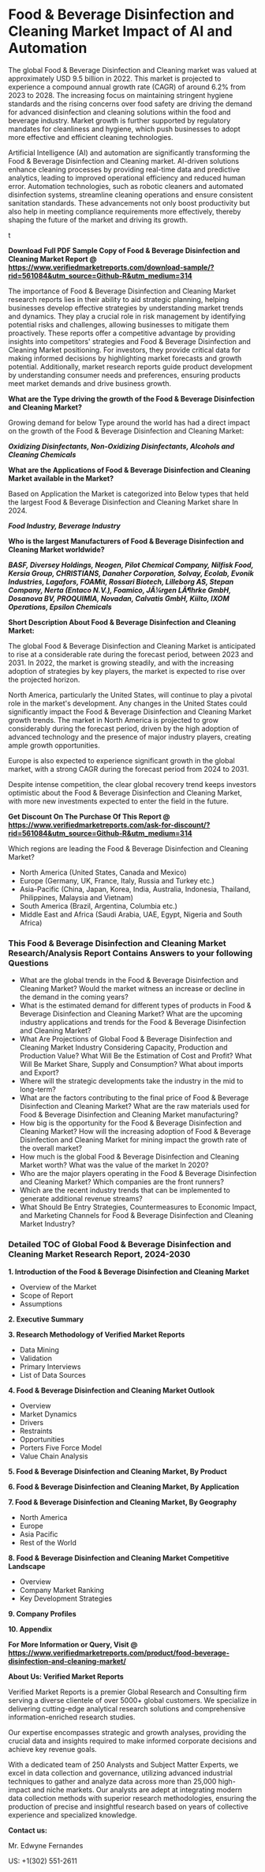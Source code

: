 <meta name="title" content="Global Food & Beverage Disinfection and Cleaning Market Impact of AI and Automation"><meta name="description" content="The global Food & Beverage Disinfection and Cleaning market was valued at approximately USD 9.5 billion in 2022. This market is projected to experience a compound annu"><meta name="title" content="Food & Beverage Disinfection and Cleaning Market Size, Share, Scope, Trends, Growth, Opportunities, Analysis, Forecast"><h1>Food & Beverage Disinfection and Cleaning Market Impact of AI and Automation</h1><p>The global Food & Beverage Disinfection and Cleaning market was valued at approximately USD 9.5 billion in 2022. This market is projected to experience a compound annual growth rate (CAGR) of around 6.2% from 2023 to 2028. The increasing focus on maintaining stringent hygiene standards and the rising concerns over food safety are driving the demand for advanced disinfection and cleaning solutions within the food and beverage industry. Market growth is further supported by regulatory mandates for cleanliness and hygiene, which push businesses to adopt more effective and efficient cleaning technologies.</p><p>Artificial Intelligence (AI) and automation are significantly transforming the Food & Beverage Disinfection and Cleaning market. AI-driven solutions enhance cleaning processes by providing real-time data and predictive analytics, leading to improved operational efficiency and reduced human error. Automation technologies, such as robotic cleaners and automated disinfection systems, streamline cleaning operations and ensure consistent sanitation standards. These advancements not only boost productivity but also help in meeting compliance requirements more effectively, thereby shaping the future of the market and driving its growth.</p>t</p><p id="" class=""><strong>Download Full PDF Sample Copy of Food & Beverage Disinfection and Cleaning Market Report @ <a href="https://www.verifiedmarketreports.com/download-sample/?rid=561084&utm_source=Github-R&utm_medium=314" target="_blank">https://www.verifiedmarketreports.com/download-sample/?rid=561084&utm_source=Github-R&utm_medium=314</a></strong></p><p>The importance of&nbsp;Food & Beverage Disinfection and Cleaning Market research reports lies in their ability to aid strategic planning, helping businesses develop effective strategies by understanding market trends and dynamics. They play a crucial role in risk management by identifying potential risks and challenges, allowing businesses to mitigate them proactively. These reports offer a competitive advantage by providing insights into competitors' strategies and Food & Beverage Disinfection and Cleaning Market positioning. For investors, they provide critical data for making informed decisions by highlighting market forecasts and growth potential. Additionally, market research reports guide product development by understanding consumer needs and preferences, ensuring products meet market demands and drive business growth.</p><p><strong>What are the&nbsp;Type driving the growth of the Food & Beverage Disinfection and Cleaning Market?</strong></p><p id="" class="">Growing demand for below Type around the world has had a direct impact on the growth of the Food & Beverage Disinfection and Cleaning Market:</p><em><strong>Oxidizing Disinfectants, Non-Oxidizing Disinfectants, Alcohols and Cleaning Chemicals</strong></em></p><strong>What are the&nbsp;Applications&nbsp;of Food & Beverage Disinfection and Cleaning Market available in the Market?</strong></p><p id="" class="">Based on Application the Market is categorized into Below types that held the largest Food & Beverage Disinfection and Cleaning Market share In 2024.</p><em><strong>Food Industry, Beverage Industry</strong></em></p><strong>Who is the largest Manufacturers of Food & Beverage Disinfection and Cleaning Market worldwide?</strong></p><p><em><strong>BASF, Diversey Holdings, Neogen, Pilot Chemical Company, Nilfisk Food, Kersia Group, CHRISTIANS, Danaher Corporation, Solvay, Ecolab, Evonik Industries, Lagafors, FOAMit, Rossari Biotech, Lilleborg AS, Stepan Company, Nerta (Entaco N.V.), Foamico, JÃ¼rgen LÃ¶hrke GmbH, Dosanova BV, PROQUIMIA, Novadan, Calvatis GmbH, Kiilto, IXOM Operations, Epsilon Chemicals</strong></em></p><p id="" class=""><strong>Short Description About Food & Beverage Disinfection and Cleaning Market:</strong></p><p>The global Food & Beverage Disinfection and Cleaning Market is anticipated to rise at a considerable rate during the forecast period, between 2023 and 2031. In 2022, the market is growing steadily, and with the increasing adoption of strategies by key players, the market is expected to rise over the projected horizon.</p><p>North America, particularly the United States, will continue to play a pivotal role in the market's development. Any changes in the United States could significantly impact the Food & Beverage Disinfection and Cleaning Market growth trends. The market in North America is projected to grow considerably during the forecast period, driven by the high adoption of advanced technology and the presence of major industry players, creating ample growth opportunities.</p><p>Europe is also expected to experience significant growth in the global market, with a strong CAGR during the forecast period from 2024 to 2031.</p><p>Despite intense competition, the clear global recovery trend keeps investors optimistic about the Food & Beverage Disinfection and Cleaning Market, with more new investments expected to enter the field in the future.</p><p id="" class=""><strong>Get Discount On The Purchase Of This Report @ <a href="https://www.verifiedmarketreports.com/ask-for-discount/?rid=561084&utm_source=Github-R&utm_medium=314" target="_blank">https://www.verifiedmarketreports.com/ask-for-discount/?rid=561084&utm_source=Github-R&utm_medium=314</a></strong></p>Which regions are leading the Food & Beverage Disinfection and Cleaning Market?</p><ul><li>North America (United States, Canada and Mexico)</li><li>Europe (Germany, UK, France, Italy, Russia and Turkey etc.)</li><li>Asia-Pacific (China, Japan, Korea, India, Australia, Indonesia, Thailand, Philippines, Malaysia and Vietnam)</li><li>South America (Brazil, Argentina, Columbia etc.)</li><li>Middle East and Africa (Saudi Arabia, UAE, Egypt, Nigeria and South Africa)</li></ul><h3 id="" class="">This Food & Beverage Disinfection and Cleaning Market Research/Analysis Report Contains Answers to your following Questions</h3><ul><li>What are the global trends in the Food & Beverage Disinfection and Cleaning Market? Would the market witness an increase or decline in the demand in the coming years?</li><li>What is the estimated demand for different types of products in Food & Beverage Disinfection and Cleaning Market? What are the upcoming industry applications and trends for the Food & Beverage Disinfection and Cleaning Market?</li><li>What Are Projections of Global Food & Beverage Disinfection and Cleaning Market Industry Considering Capacity, Production and Production Value? What Will Be the Estimation of Cost and Profit? What Will Be Market Share, Supply and Consumption? What about imports and Export?</li><li>Where will the strategic developments take the industry in the mid to long-term?</li><li>What are the factors contributing to the final price of Food & Beverage Disinfection and Cleaning Market? What are the raw materials used for Food & Beverage Disinfection and Cleaning Market manufacturing?</li><li>How big is the opportunity for the Food & Beverage Disinfection and Cleaning Market? How will the increasing adoption of Food & Beverage Disinfection and Cleaning Market for mining impact the growth rate of the overall market?</li><li>How much is the global Food & Beverage Disinfection and Cleaning Market worth? What was the value of the market In 2020?</li><li>Who are the major players operating in the Food & Beverage Disinfection and Cleaning Market? Which companies are the front runners?</li><li>Which are the recent industry trends that can be implemented to generate additional revenue streams?</li><li>What Should Be Entry Strategies, Countermeasures to Economic Impact, and Marketing Channels for Food & Beverage Disinfection and Cleaning Market Industry?</li></ul><h3 id="" class="">Detailed TOC of Global Food & Beverage Disinfection and Cleaning Market Research Report, 2024-2030</h3><p id="" class=""><strong>1. Introduction of the Food & Beverage Disinfection and Cleaning Market</strong></p><ul><li>Overview of the Market</li><li>Scope of Report</li><li>Assumptions</li></ul><p id="" class=""><strong>2. Executive Summary</strong></p><p id="" class=""><strong>3. Research Methodology of Verified Market Reports</strong></p><ul><li>Data Mining</li><li>Validation</li><li>Primary Interviews</li><li>List of Data Sources</li></ul><p id="" class=""><strong>4. Food & Beverage Disinfection and Cleaning Market Outlook</strong></p><ul><li>Overview</li><li>Market Dynamics</li><li>Drivers</li><li>Restraints</li><li>Opportunities</li><li>Porters Five Force Model</li><li>Value Chain Analysis</li></ul><p id="" class=""><strong>5. Food & Beverage Disinfection and Cleaning Market, By Product</strong></p><p id="" class=""><strong>6. Food & Beverage Disinfection and Cleaning Market, By Application</strong></p><p id="" class=""><strong>7. Food & Beverage Disinfection and Cleaning Market, By Geography</strong></p><ul><li>North America</li><li>Europe</li><li>Asia Pacific</li><li>Rest of the World</li></ul><p id="" class=""><strong>8. Food & Beverage Disinfection and Cleaning Market Competitive Landscape</strong></p><ul><li>Overview</li><li>Company Market Ranking</li><li>Key Development Strategies</li></ul><p id="" class=""><strong>9. Company Profiles</strong></p><p id="" class=""><strong>10. Appendix</strong></p><p id="" class=""><strong>For More Information or Query, Visit @ <a href="https://www.verifiedmarketreports.com/product/food-beverage-disinfection-and-cleaning-market/" target="_blank">https://www.verifiedmarketreports.com/product/food-beverage-disinfection-and-cleaning-market/</a></strong></p><p id="" class=""><strong>About Us: Verified Market Reports</strong></p><p id="" class="">Verified Market Reports is a premier Global Research and Consulting firm serving a diverse clientele of over 5000+ global customers. We specialize in delivering cutting-edge analytical research solutions and comprehensive information-enriched research studies.</p><p id="" class="">Our expertise encompasses strategic and growth analyses, providing the crucial data and insights required to make informed corporate decisions and achieve key revenue goals.</p><p id="" class="">With a dedicated team of 250 Analysts and Subject Matter Experts, we excel in data collection and governance, utilizing advanced industrial techniques to gather and analyze data across more than 25,000 high-impact and niche markets. Our analysts are adept at integrating modern data collection methods with superior research methodologies, ensuring the production of precise and insightful research based on years of collective experience and specialized knowledge.</p><p id="" class=""><strong>Contact us:</strong></p><p id="" class="">Mr. Edwyne Fernandes</p><p id="" class="">US: +1(302) 551-2611</p>
